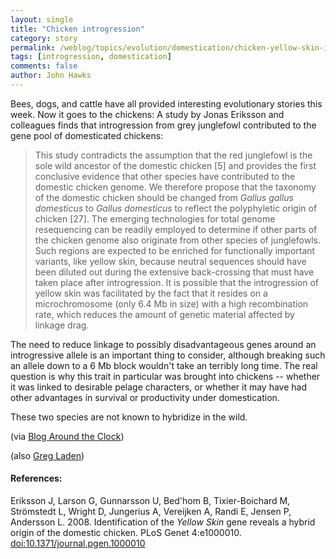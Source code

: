 ```yaml
---
layout: single 
title: "Chicken introgression" 
category: story
permalink: /weblog/topics/evolution/domestication/chicken-yellow-skin-introgression-2008.html
tags: [introgression, domestication] 
comments: false 
author: John Hawks 
---
```



<p>
Bees, dogs, and cattle have all provided interesting evolutionary stories this week. Now it goes to the chickens: A study by Jonas Eriksson and colleagues finds that introgression from grey junglefowl contributed to the gene pool of domesticated chickens: 
</p>

<blockquote>This study contradicts the assumption that the red junglefowl is the sole wild ancestor of the domestic chicken [5] and provides the first conclusive evidence that other species have contributed to the domestic chicken genome. We therefore propose that the taxonomy of the domestic chicken should be changed from <i>Gallus gallus domesticus</i> to <i>Gallus domesticus</i> to reflect the polyphyletic origin of chicken [27]. The emerging technologies for total genome resequencing can be readily employed to determine if other parts of the chicken genome also originate from other species of junglefowls. Such regions are expected to be enriched for functionally important variants, like yellow skin, because neutral sequences should have been diluted out during the extensive back-crossing that must have taken place after introgression. It is possible that the introgression of yellow skin was facilitated by the fact that it resides on a microchromosome (only 6.4 Mb in size) with a high recombination rate, which reduces the amount of genetic material affected by linkage drag.</blockquote>

<p>
The need to reduce linkage to possibly disadvantageous genes around an introgressive allele is an important thing to consider, although breaking such an allele down to a 6 Mb block wouldn't take an terribly long time. The real question is why this trait in particular was brought into chickens -- whether it was linked to desirable pelage characters, or whether it may have had other advantages in survival or productivity under domestication. 
</p>

<p>
These two species are not known to hybridize in the wild. 
</p>

<p>
(via <a href="http://scienceblogs.com/clock/2008/02/new_and_exciting_in_plos_genet.php">Blog Around the Clock</a>)
</p>

<p>
(also <a href="http://scienceblogs.com/gregladen/2008/02/the_origin_of_the_chicken.php">Greg Laden</a>)
</p>

<h4>References:</h4>

<p class="cite">Eriksson J, Larson G, Gunnarsson U, Bed'hom B, Tixier-Boichard M, Str&ouml;mstedt L, Wright D, Jungerius A, Vereijken A, Randi E, Jensen P, Andersson L. 2008. Identification of the <i>Yellow Skin</i> gene reveals a hybrid origin of the domestic chicken. PLoS Genet 4:e1000010. <a href="http://dx.doi.org/10.1371/journal.pgen.1000010">doi:10.1371/journal.pgen.1000010</a></p>

